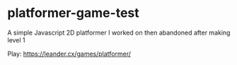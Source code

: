 # platformer-game-test
A simple Javascript 2D platformer I worked on then abandoned after making level 1

Play: https://leander.cx/games/platformer/

